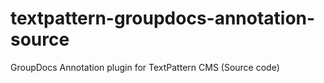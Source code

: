 textpattern-groupdocs-annotation-source
=======================================

GroupDocs Annotation plugin for TextPattern CMS (Source code)